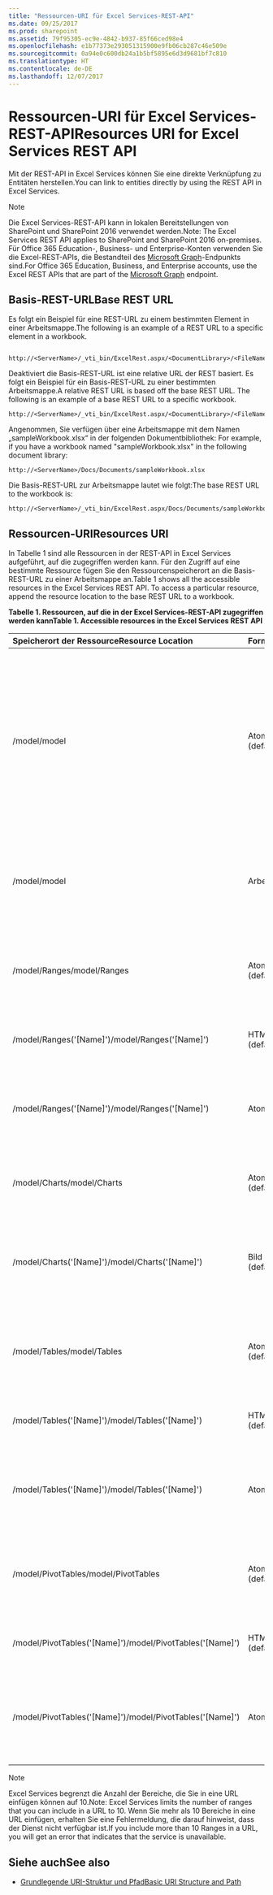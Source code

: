 ```yaml
---
title: "Ressourcen-URI für Excel Services-REST-API"
ms.date: 09/25/2017
ms.prod: sharepoint
ms.assetid: 79f95305-ec9e-4842-b937-85f66ced98e4
ms.openlocfilehash: e1b77373e293051315900e9fb06cb287c46e509e
ms.sourcegitcommit: 0a94e0c600db24a1b5bf5895e6d3d9681bf7c810
ms.translationtype: HT
ms.contentlocale: de-DE
ms.lasthandoff: 12/07/2017
---
```

# <a name="resources-uri-for-excel-services-rest-api"></a><span data-ttu-id="d1695-102">Ressourcen-URI für Excel Services-REST-API</span><span class="sxs-lookup"><span data-stu-id="d1695-102">Resources URI for Excel Services REST API</span></span>

<span data-ttu-id="d1695-103">Mit der REST-API in Excel Services können Sie eine direkte Verknüpfung zu Entitäten herstellen.</span><span class="sxs-lookup"><span data-stu-id="d1695-103">You can link to entities directly by using the REST API in Excel Services.</span></span>
  
> [!NOTE]
> <span data-ttu-id="d1695-104">Die Excel Services-REST-API kann in lokalen Bereitstellungen von SharePoint und SharePoint 2016 verwendet werden.</span><span class="sxs-lookup"><span data-stu-id="d1695-104">Note: The Excel Services REST API applies to SharePoint and SharePoint 2016 on-premises.</span></span> <span data-ttu-id="d1695-105">Für Office 365 Education-, Business- und Enterprise-Konten verwenden Sie die Excel-REST-APIs, die Bestandteil des [Microsoft Graph](http://graph.microsoft.io/en-us/docs/api-reference/v1.0/resources/excel
)-Endpunkts sind.</span><span class="sxs-lookup"><span data-stu-id="d1695-105">For Office 365 Education, Business, and Enterprise accounts, use the Excel REST APIs that are part of the  [Microsoft Graph](http://graph.microsoft.io/en-us/docs/api-reference/v1.0/resources/excel
) endpoint.</span></span>
  
    
    


## <a name="base-rest-url"></a><span data-ttu-id="d1695-106">Basis-REST-URL</span><span class="sxs-lookup"><span data-stu-id="d1695-106">Base REST URL</span></span>

<span data-ttu-id="d1695-107">Es folgt ein Beispiel für eine REST-URL zu einem bestimmten Element in einer Arbeitsmappe.</span><span class="sxs-lookup"><span data-stu-id="d1695-107">The following is an example of a REST URL to a specific element in a workbook.</span></span>
  
    
    

```

http://<ServerName>/_vti_bin/ExcelRest.aspx/<DocumentLibrary>/<FileName>/<ResourceLocation>
```

<span data-ttu-id="d1695-p102">Deaktiviert die Basis-REST-URL ist eine relative URL der REST basiert. Es folgt ein Beispiel für ein Basis-REST-URL zu einer bestimmten Arbeitsmappe.</span><span class="sxs-lookup"><span data-stu-id="d1695-p102">A relative REST URL is based off the base REST URL. The following is an example of a base REST URL to a specific workbook.</span></span>
  
    
    



```
http://<ServerName>/_vti_bin/ExcelRest.aspx/<DocumentLibrary>/<FileName>
```

<span data-ttu-id="d1695-110">Angenommen, Sie verfügen über eine Arbeitsmappe mit dem Namen „sampleWorkbook.xlsx“ in der folgenden Dokumentbibliothek: </span><span class="sxs-lookup"><span data-stu-id="d1695-110">For example, if you have a workbook named "sampleWorkbook.xlsx" in the following document library:</span></span> 
  
    
    



```
http://<ServerName>/Docs/Documents/sampleWorkbook.xlsx
```

<span data-ttu-id="d1695-111">Die Basis-REST-URL zur Arbeitsmappe lautet wie folgt:</span><span class="sxs-lookup"><span data-stu-id="d1695-111">The base REST URL to the workbook is:</span></span>
  
    
    



```
http://<ServerName>/_vti_bin/ExcelRest.aspx/Docs/Documents/sampleWorkbook.xlsx
```


## <a name="resources-uri"></a><span data-ttu-id="d1695-112">Ressourcen-URI</span><span class="sxs-lookup"><span data-stu-id="d1695-112">Resources URI</span></span>

<span data-ttu-id="d1695-p103">In Tabelle 1 sind alle Ressourcen in der REST-API in Excel Services aufgeführt, auf die zugegriffen werden kann. Für den Zugriff auf eine bestimmte Ressource fügen Sie den Ressourcenspeicherort an die Basis-REST-URL zu einer Arbeitsmappe an.</span><span class="sxs-lookup"><span data-stu-id="d1695-p103">Table 1 shows all the accessible resources in the Excel Services REST API. To access a particular resource, append the resource location to the base REST URL to a workbook.</span></span>
  
    
    

<span data-ttu-id="d1695-115">**Tabelle 1. Ressourcen, auf die in der Excel Services-REST-API zugegriffen werden kann**</span><span class="sxs-lookup"><span data-stu-id="d1695-115">**Table 1. Accessible resources in the Excel Services REST API**</span></span>


|<span data-ttu-id="d1695-116">**Speicherort der Ressource**</span><span class="sxs-lookup"><span data-stu-id="d1695-116">**Resource Location**</span></span>|<span data-ttu-id="d1695-117">**Format**</span><span class="sxs-lookup"><span data-stu-id="d1695-117">**Format**</span></span>|<span data-ttu-id="d1695-118">**Beispiel**</span><span class="sxs-lookup"><span data-stu-id="d1695-118">**Example**</span></span>|<span data-ttu-id="d1695-119">**Hinweise**</span><span class="sxs-lookup"><span data-stu-id="d1695-119">**Notes**</span></span>|
|:-----|:-----|:-----|:-----|
|<span data-ttu-id="d1695-120">/model</span><span class="sxs-lookup"><span data-stu-id="d1695-120">/model</span></span>  <br/> |<span data-ttu-id="d1695-121">Atom (Standard)</span><span class="sxs-lookup"><span data-stu-id="d1695-121">Atom (default)</span></span>  <br/> |<span data-ttu-id="d1695-122">/model</span><span class="sxs-lookup"><span data-stu-id="d1695-122">/model</span></span>  <br/> |<span data-ttu-id="d1695-p104">Gibt einen ATOM-Feed mit den von der REST-API in Excel Services unterstützten Ressourcen zurück. Zu den unterstützten Ressourcen zählen Bereiche, Diagramme, Tabellen und PivotTables.</span><span class="sxs-lookup"><span data-stu-id="d1695-p104">Returns an Atom feed with the resources supported by the Excel Services REST API. The supported resources are ranges, charts, tables, and PivotTables.</span></span>  <br/> |
|<span data-ttu-id="d1695-125">/model</span><span class="sxs-lookup"><span data-stu-id="d1695-125">/model</span></span>  <br/> |<span data-ttu-id="d1695-126">Arbeitsmappe</span><span class="sxs-lookup"><span data-stu-id="d1695-126">workbook</span></span>  <br/> |<span data-ttu-id="d1695-127">/model?$format=workbook</span><span class="sxs-lookup"><span data-stu-id="d1695-127">/model?$format=workbook</span></span>  <br/> |<span data-ttu-id="d1695-p105">Dies ist die Arbeitsmappe. Unterstützte Arbeitsmappenformate sind XLSX, XLSB und XLSM.</span><span class="sxs-lookup"><span data-stu-id="d1695-p105">This is the workbook. Supported workbook formats are xlsx, xlsb, and xlsm.</span></span>  <br/> |
|<span data-ttu-id="d1695-130">/model/Ranges</span><span class="sxs-lookup"><span data-stu-id="d1695-130">/model/Ranges</span></span>  <br/> |<span data-ttu-id="d1695-131">Atom (Standard)</span><span class="sxs-lookup"><span data-stu-id="d1695-131">Atom (default)</span></span>  <br/> |<span data-ttu-id="d1695-132">/model/Ranges?$format=atom</span><span class="sxs-lookup"><span data-stu-id="d1695-132">/model/Ranges?$format=atom</span></span>  <br/> |<span data-ttu-id="d1695-133">Ein ATOM-Feed, der alle benannten Bereiche in der Arbeitsmappe auflistet.</span><span class="sxs-lookup"><span data-stu-id="d1695-133">An Atom feed that listis all the named ranges in the workbook.</span></span>  <br/> |
|<span data-ttu-id="d1695-134">/model/Ranges('[Name]')</span><span class="sxs-lookup"><span data-stu-id="d1695-134">/model/Ranges('[Name]')</span></span>  <br/> |<span data-ttu-id="d1695-135">HTML (Standard)</span><span class="sxs-lookup"><span data-stu-id="d1695-135">HTML (default)</span></span>  <br/> |<span data-ttu-id="d1695-136">/model/Ranges('MyRange')?$format=html</span><span class="sxs-lookup"><span data-stu-id="d1695-136">/model/Ranges('MyRange')?$format=html</span></span>  <br/> |<span data-ttu-id="d1695-137">Ein HTML-Fragment für den angeforderten Bereich.</span><span class="sxs-lookup"><span data-stu-id="d1695-137">An HTML fragment for the requested range.</span></span>  <br/> |
|<span data-ttu-id="d1695-138">/model/Ranges('[Name]')</span><span class="sxs-lookup"><span data-stu-id="d1695-138">/model/Ranges('[Name]')</span></span>  <br/> |<span data-ttu-id="d1695-139">Atom</span><span class="sxs-lookup"><span data-stu-id="d1695-139">Atom</span></span>  <br/> |<span data-ttu-id="d1695-140">/model/Ranges('MyRange')?$format=atom</span><span class="sxs-lookup"><span data-stu-id="d1695-140">/model/Ranges('MyRange')?$format=atom</span></span>  <br/> |<span data-ttu-id="d1695-141">Ein ATOM-Eintrag, der eine XML-Darstellung der Daten in diesem Bereich enthält.</span><span class="sxs-lookup"><span data-stu-id="d1695-141">An Atom entry that contains an XML representation of the data within the range.</span></span>  <br/> |
|<span data-ttu-id="d1695-142">/model/Charts</span><span class="sxs-lookup"><span data-stu-id="d1695-142">/model/Charts</span></span>  <br/> |<span data-ttu-id="d1695-143">Atom (Standard)</span><span class="sxs-lookup"><span data-stu-id="d1695-143">Atom (default)</span></span>  <br/> |<span data-ttu-id="d1695-144">/model/Charts?$format=atom</span><span class="sxs-lookup"><span data-stu-id="d1695-144">/model/Charts?$format=atom</span></span>  <br/> |<span data-ttu-id="d1695-145">Ein ATOM-Feed, der alle Diagramme in der Arbeitsmappe auflistet.</span><span class="sxs-lookup"><span data-stu-id="d1695-145">An Atom feed that lists all the charts in the workbook.</span></span>  <br/> |
|<span data-ttu-id="d1695-146">/model/Charts('[Name]')</span><span class="sxs-lookup"><span data-stu-id="d1695-146">/model/Charts('[Name]')</span></span>  <br/> |<span data-ttu-id="d1695-147">Bild (Standard)</span><span class="sxs-lookup"><span data-stu-id="d1695-147">Image (default)</span></span>  <br/> |<span data-ttu-id="d1695-148">/model/Charts('MyChart')?$format=image</span><span class="sxs-lookup"><span data-stu-id="d1695-148">/model/Charts('MyChart')?$format=image</span></span>  <br/> |<span data-ttu-id="d1695-p106">Ein Bild des Diagramms. Das Bild hat das PNG-Format (Portable Network Graphics).</span><span class="sxs-lookup"><span data-stu-id="d1695-p106">An image of the chart. The image is in Portable Network Graphics (PNG) format.</span></span>  <br/> |
|<span data-ttu-id="d1695-151">/model/Tables</span><span class="sxs-lookup"><span data-stu-id="d1695-151">/model/Tables</span></span>  <br/> |<span data-ttu-id="d1695-152">Atom (Standard)</span><span class="sxs-lookup"><span data-stu-id="d1695-152">Atom (default)</span></span>  <br/> |<span data-ttu-id="d1695-153">/model/Tables?$format=atom</span><span class="sxs-lookup"><span data-stu-id="d1695-153">/model/Tables?$format=atom</span></span>  <br/> |<span data-ttu-id="d1695-154">Ein ATOM-Feed, der alle verfügbaren Tabellen in der Arbeitsmappe auflistet.</span><span class="sxs-lookup"><span data-stu-id="d1695-154">An Atom feed that lists all the available tables in the workbook.</span></span>  <br/> |
|<span data-ttu-id="d1695-155">/model/Tables('[Name]')</span><span class="sxs-lookup"><span data-stu-id="d1695-155">/model/Tables('[Name]')</span></span>  <br/> |<span data-ttu-id="d1695-156">HTML (Standard)</span><span class="sxs-lookup"><span data-stu-id="d1695-156">HTML (default)</span></span>  <br/> |<span data-ttu-id="d1695-157">/model/Tables('MyTable')?$format=html</span><span class="sxs-lookup"><span data-stu-id="d1695-157">/model/Tables('MyTable')?$format=html</span></span>  <br/> |<span data-ttu-id="d1695-158">Ein HTML-Fragment für die angeforderte Tabelle.</span><span class="sxs-lookup"><span data-stu-id="d1695-158">An HTML fragment for the requested table.</span></span>  <br/> |
|<span data-ttu-id="d1695-159">/model/Tables('[Name]')</span><span class="sxs-lookup"><span data-stu-id="d1695-159">/model/Tables('[Name]')</span></span>  <br/> |<span data-ttu-id="d1695-160">Atom</span><span class="sxs-lookup"><span data-stu-id="d1695-160">Atom</span></span>  <br/> |<span data-ttu-id="d1695-161">/model/Tables('MyTable')?$format=atom</span><span class="sxs-lookup"><span data-stu-id="d1695-161">/model/Tables('MyTable')?$format=atom</span></span>  <br/> |<span data-ttu-id="d1695-162">Ein ATOM-Eintrag, der eine XML-Darstellung der Daten in dieser Tabelle enthält.</span><span class="sxs-lookup"><span data-stu-id="d1695-162">An Atom entry that contains an XML representation of the data within the table.</span></span>  <br/> |
|<span data-ttu-id="d1695-163">/model/PivotTables</span><span class="sxs-lookup"><span data-stu-id="d1695-163">/model/PivotTables</span></span>  <br/> |<span data-ttu-id="d1695-164">Atom (Standard)</span><span class="sxs-lookup"><span data-stu-id="d1695-164">Atom (default)</span></span>  <br/> |<span data-ttu-id="d1695-165">/model/PivotTables?$format=atom</span><span class="sxs-lookup"><span data-stu-id="d1695-165">/model/PivotTables?$format=atom</span></span>  <br/> |<span data-ttu-id="d1695-166">Ein ATOM-Feed, der alle verfügbaren PivotTables in der Arbeitsmappe auflistet.</span><span class="sxs-lookup"><span data-stu-id="d1695-166">An Atom feed that lists all the available PivotTables in the workbook</span></span>  <br/> |
|<span data-ttu-id="d1695-167">/model/PivotTables('[Name]')</span><span class="sxs-lookup"><span data-stu-id="d1695-167">/model/PivotTables('[Name]')</span></span>  <br/> |<span data-ttu-id="d1695-168">HTML (Standard)</span><span class="sxs-lookup"><span data-stu-id="d1695-168">HTML (default)</span></span>  <br/> |<span data-ttu-id="d1695-169">/model/PivotTables('MyPivotTable)?$format=html</span><span class="sxs-lookup"><span data-stu-id="d1695-169">/model/PivotTables('MyPivotTable)?$format=html</span></span>  <br/> |<span data-ttu-id="d1695-170">Ein HTML-Fragment für die angeforderte PivotTable.</span><span class="sxs-lookup"><span data-stu-id="d1695-170">An HTML fragment for the requested PivotTable.</span></span>  <br/> |
|<span data-ttu-id="d1695-171">/model/PivotTables('[Name]')</span><span class="sxs-lookup"><span data-stu-id="d1695-171">/model/PivotTables('[Name]')</span></span>  <br/> |<span data-ttu-id="d1695-172">Atom</span><span class="sxs-lookup"><span data-stu-id="d1695-172">Atom</span></span>  <br/> |<span data-ttu-id="d1695-173">/model/PivotTables('MyPivotTable')?$format=atom</span><span class="sxs-lookup"><span data-stu-id="d1695-173">/model/PivotTables('MyPivotTable')?$format=atom</span></span>  <br/> |<span data-ttu-id="d1695-174">Ein Atom-Eintrag, der eine XML-Darstellung der Daten aus den PivotTables enthält.</span><span class="sxs-lookup"><span data-stu-id="d1695-174">An Atom entry that contains an XML representation of the data within the PivotTables.</span></span>  <br/> |
   
> [!NOTE]
> <span data-ttu-id="d1695-175">Excel Services begrenzt die Anzahl der Bereiche, die Sie in eine URL einfügen können auf 10.</span><span class="sxs-lookup"><span data-stu-id="d1695-175">Note: Excel Services limits the number of ranges that you can include in a URL to 10.</span></span> <span data-ttu-id="d1695-176">Wenn Sie mehr als 10 Bereiche in eine URL einfügen, erhalten Sie eine Fehlermeldung, die darauf hinweist, dass der Dienst nicht verfügbar ist.</span><span class="sxs-lookup"><span data-stu-id="d1695-176">If you include more than 10 Ranges in a URL, you will get an error that indicates that the service is unavailable.</span></span> 

## <a name="see-also"></a><span data-ttu-id="d1695-177">Siehe auch</span><span class="sxs-lookup"><span data-stu-id="d1695-177">See also</span></span>

- [<span data-ttu-id="d1695-178">Grundlegende URI-Struktur und Pfad</span><span class="sxs-lookup"><span data-stu-id="d1695-178">Basic URI Structure and Path</span></span>](basic-uri-structure-and-path.md)
